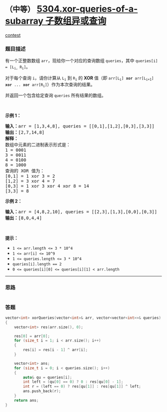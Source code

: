 # `（中等）` [5304.xor-queries-of-a-subarray 子数组异或查询](https://leetcode-cn.com/problems/xor-queries-of-a-subarray/)

[contest](https://leetcode-cn.com/contest/weekly-contest-170/problems/xor-queries-of-a-subarray/)

### 题目描述
<p>有一个正整数数组&nbsp;<code>arr</code>，现给你一个对应的查询数组&nbsp;<code>queries</code>，其中&nbsp;<code>queries[i] = [L<sub>i,&nbsp;</sub>R<sub>i</sub>]</code>。</p>

<p>对于每个查询&nbsp;<code>i</code>，请你计算从&nbsp;<code>L<sub>i</sub></code>&nbsp;到&nbsp;<code>R<sub>i</sub></code>&nbsp;的&nbsp;<strong>XOR</strong>&nbsp;值（即&nbsp;<code>arr[L<sub>i</sub>] <strong>xor</strong> arr[L<sub>i+1</sub>] <strong>xor</strong> ... <strong>xor</strong> arr[R<sub>i</sub>]</code>）作为本次查询的结果。</p>

<p>并返回一个包含给定查询&nbsp;<code>queries</code>&nbsp;所有结果的数组。</p>

<p>&nbsp;</p>

<p><strong>示例 1：</strong></p>

<pre><strong>输入：</strong>arr = [1,3,4,8], queries = [[0,1],[1,2],[0,3],[3,3]]
<strong>输出：</strong>[2,7,14,8] 
<strong>解释：</strong>
数组中元素的二进制表示形式是：
1 = 0001 
3 = 0011 
4 = 0100 
8 = 1000 
查询的 XOR 值为：
[0,1] = 1 xor 3 = 2 
[1,2] = 3 xor 4 = 7 
[0,3] = 1 xor 3 xor 4 xor 8 = 14 
[3,3] = 8
</pre>

<p><strong>示例 2：</strong></p>

<pre><strong>输入：</strong>arr = [4,8,2,10], queries = [[2,3],[1,3],[0,0],[0,3]]
<strong>输出：</strong>[8,0,4,4]
</pre>

<p>&nbsp;</p>

<p><strong>提示：</strong></p>

<ul>
	<li><code>1 &lt;= arr.length &lt;= 3 *&nbsp;10^4</code></li>
	<li><code>1 &lt;= arr[i] &lt;= 10^9</code></li>
	<li><code>1 &lt;= queries.length &lt;= 3 * 10^4</code></li>
	<li><code>queries[i].length == 2</code></li>
	<li><code>0 &lt;= queries[i][0] &lt;= queries[i][1] &lt; arr.length</code></li>
</ul>


---
### 思路
```
```



### 答题
``` C++
vector<int> xorQueries(vector<int>& arr, vector<vector<int>>& queries)
{
	vector<int> res(arr.size(), 0);

	res[0] = arr[0];
	for (size_t i = 1; i < arr.size(); i++)
	{
		res[i] = res[i - 1] ^ arr[i];
	}

	vector<int> ans;
	for (size_t i = 0; i < queries.size(); i++)
	{
		auto& qu = queries[i];
		int left = (qu[0] == 0) ? 0 : res[qu[0] - 1];
		int r = (left == 0) ? res[qu[1]] : res[qu[1]] ^ left;
		ans.push_back(r);
	}
	return ans;
}
```




